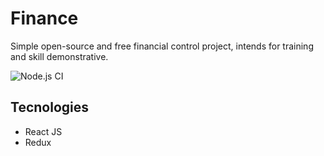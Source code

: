 # Finance
Simple open-source and free financial control project, intends for training and skill demonstrative.

![Node.js CI](https://github.com/HenriqueMisael/finance/workflows/Node.js%20CI/badge.svg)

## Tecnologies
* React JS
* Redux
